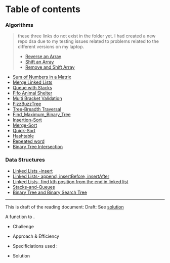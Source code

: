 # Table of contents

### Algorithms
> these three links do not exist in the folder yet. I had created a new repo dsa due to my testing issues related to problems related to the different versions on my laptop.
> * [Reverse an Array](/dsa/challenges/array_reverse/README.md)
> * [Shift an Array](/dsa/challenges/array_shift/README.md)
> * [Remove and Shift Array](/dsa/challenges/array_shift/README.md)

* [Sum of Numbers in a Matrix](/dsa/challenges/array_sum_of_matrix/README.md)
* [Merge Linked Lists](/dsa/challenges/ll_merge/README.md)
* [Queue with Stacks](dsa/challenges/queue_with_stacks/README.md)
* [Fifo Animal Shelter](dsa/challenges/fifo_animal_shelter/README.md)
* [Multi Bracket Validation](dsa/challenges/multi_bracket_validation/README.md)
* [FizzBuzzTree](dsa/challenges/fizz_buzz_tree/README.md)
* [Tree-Breadth Traversal](dsa/challenges/tree_breadth_first/README.md)
* [Find_Maximum_Binary_Tree](dsa/challenges/find_max_binary_tree/README.md)
* [Insertion-Sort](dsa/challenges/insertion_sort/README.md)
* [Merge-Sort](dsa/challenges/merge_sort/README.md)
* [Quick-Sort](dsa/challenges/quick_sort/README.md)
* [Hashtable](dsa/challenges/hastable/README.md)
* [Repeated word](dsa/challenges/repeated_word/README.md)  
* [Binary Tree Intersection](dsa/challenges/tree_intersection/README.md)





### Data Structures
* [Linked Lists -insert](dsa/data_structures/linked_list/README.md)
* [Linked Lists- append, insertBefore, insertAfter](dsa/data_structures/linked_list/README.md)
* [Linked Lists- find kth position from the end in linked list](dsa/data_structures/linked_list/README.md)
* [Stacks-and-Queues](dsa/data_structures/stack_and_queues/README.md)
* [Binary Tree and Binary Search Tree](dsa/data_structures/tree/README.md)


-----------------------------------

This is draft of the reading document:
Draft:
See [solution](file_name)

A function to .

  * Challenge


  * Approach & Efficiency


  * Specificiations used :

  * Solution
